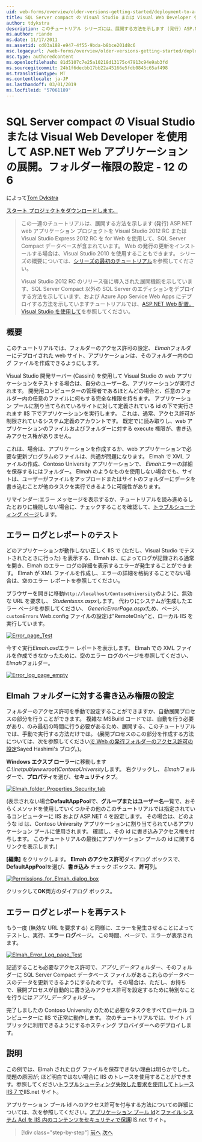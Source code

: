 ```yaml
---
uid: web-forms/overview/older-versions-getting-started/deployment-to-a-hosting-provider/deployment-to-a-hosting-provider-setting-folder-permissions-6-of-12
title: SQL Server compact の Visual Studio または Visual Web Developer を使用して ASP.NET Web アプリケーションの展開。12 の 6 - フォルダーのアクセス許可の設定 |Microsoft Docs
author: tdykstra
description: このチュートリアル シリーズには、展開する方法を示します (発行) ASP.NET web アプリケーション プロジェクトを Visual Stu を使用して、SQL Server Compact データベースが含まれています.
ms.author: riande
ms.date: 11/17/2011
ms.assetid: cd03a188-e947-4f55-9bda-b8bce201d8c6
msc.legacyurl: /web-forms/overview/older-versions-getting-started/deployment-to-a-hosting-provider/deployment-to-a-hosting-provider-setting-folder-permissions-6-of-12
msc.type: authoredcontent
ms.openlocfilehash: 81d5107c7e25a10218d13175c47913c94e9ab3fd
ms.sourcegitcommit: 24b1f6decbb17bb22a45166e5fdb0845c65af498
ms.translationtype: MT
ms.contentlocale: ja-JP
ms.lasthandoff: 03/01/2019
ms.locfileid: "57061189"
---
```

<a name="deploying-an-aspnet-web-application-with-sql-server-compact-using-visual-studio-or-visual-web-developer-setting-folder-permissions---6-of-12"></a>SQL Server compact の Visual Studio または Visual Web Developer を使用して ASP.NET Web アプリケーションの展開。フォルダー権限の設定 - 12 の 6
====================
によって[Tom Dykstra](https://github.com/tdykstra)

[スタート プロジェクトをダウンロードします。](http://code.msdn.microsoft.com/Deploying-an-ASPNET-Web-4e31366b)

> この一連のチュートリアルは、展開する方法を示します (発行) ASP.NET web アプリケーション プロジェクトを Visual Studio 2012 RC または Visual Studio Express 2012 RC を for Web を使用して、SQL Server Compact データベースが含まれています。 Web の発行の更新をインストールする場合は、Visual Studio 2010 を使用することもできます。 シリーズの概要については、[シリーズの最初のチュートリアル](deployment-to-a-hosting-provider-introduction-1-of-12.md)を参照してください。
> 
> Visual Studio 2012 RC のリリース後に導入された展開機能を示しています、SQL Server Compact 以外の SQL Server のエディションをデプロイする方法を示しています、および Azure App Service Web Apps にデプロイする方法を示していますチュートリアルでは、[ASP.NET Web 配置。Visual Studio を使用して](../../deployment/visual-studio-web-deployment/introduction.md)を参照してください。


## <a name="overview"></a>概要

このチュートリアルでは、フォルダーのアクセス許可の設定、 *Elmah*フォルダーにデプロイされた web サイト、アプリケーションは、そのフォルダー内のログ ファイルを作成できるようにします。

Visual Studio 開発サーバー (Cassini) を使用して Visual Studio の web アプリケーションをテストする場合は、自分のユーザー名、アプリケーションが実行されます。 開発用コンピューターの管理者であるほとんどの場合と、任意のフォルダー内の任意のファイルに何もする完全な権限を持ちます。 アプリケーション プールに割り当てられているサイトに対して定義されている id の下で実行されます IIS 下でアプリケーションを実行します。 これは、通常、アクセス許可が制限されているシステム定義のアカウントです。 既定でに読み取りし、web アプリケーションのファイルおよびフォルダーに対する execute 権限が、書き込みアクセス権がありません。

これは、場合は、アプリケーションを作成するか、web アプリケーションで必要な更新プログラムのファイルは、共通が問題になります。 Elmah で XML ファイルの作成、Contoso University アプリケーションで、 *Elmah*エラーの詳細を保存するにはフォルダー。 Elmah のようなものを使用しない場合でも、サイトは、ユーザーがファイルをアップロードまたはサイトのフォルダーにデータを書き込むことが他のタスクを実行できるように可能性があります。

リマインダー:エラー メッセージを表示するか、チュートリアルを読み進めるしたとおりに機能しない場合に、チェックすることを確認して、[トラブルシューティング ページ](deployment-to-a-hosting-provider-creating-and-installing-deployment-packages-12-of-12.md)します。

## <a name="testing-error-logging-and-reporting"></a>エラー ログとレポートのテスト

どのアプリケーションが動作しない正しく IIS で (ただし、Visual Studio でテストされたときに行った) を表示する、Elmah は、によってログが記録される通常を開き、Elmah のエラー ログの詳細を表示するエラーが発生することができます。 Elmah が XML ファイルを作成し、エラーの詳細を格納することでない場合は、空のエラー レポートを参照してください。

ブラウザーを開きに移動`http://localhost/ContosoUniversity`のように、無効な URL を要求し、 *Studentsxxx.aspx*します。 代わりにシステムが生成したエラー ページを参照してください、 *GenericErrorPage.aspx*ため、ページ、 `customErrors` Web.config ファイルの設定は"RemoteOnly"と、ローカル IIS を実行しています。

[![Error_page_Test](deployment-to-a-hosting-provider-setting-folder-permissions-6-of-12/_static/image2.png)](deployment-to-a-hosting-provider-setting-folder-permissions-6-of-12/_static/image1.png)

今すぐ実行*Elmah.axd*エラー レポートを表示します。 Elmah での XML ファイルを作成できなかったために、空のエラー ログのページを参照してください、 *Elmah*フォルダー。

[![Error_log_page_empty](deployment-to-a-hosting-provider-setting-folder-permissions-6-of-12/_static/image4.png)](deployment-to-a-hosting-provider-setting-folder-permissions-6-of-12/_static/image3.png)

## <a name="setting-write-permission-on-the-elmah-folder"></a>Elmah フォルダーに対する書き込み権限の設定

フォルダーのアクセス許可を手動で設定することができますか、自動展開プロセスの部分を行うことができます。 複雑な MSBuild コードでは、自動を行う必要があり、のみ最初の時間に行う必要があるため、展開する、このチュートリアルでは、手動で実行する方法だけでは。 (展開プロセスのこの部分を作成する方法については、次を参照してください[で Web の発行フォルダーのアクセス許可の設定](http://sedodream.com/2011/11/08/SettingFolderPermissionsOnWebPublish.aspx)Sayed Hashimi's ブログ。)。

**Windows エクスプ ローラー**に移動します*C:\inetpub\wwwroot\ContosoUniversity*します。 右クリックし、 *Elmah*フォルダーで、**プロパティ**を選び、**セキュリティ**タブ。

[![Elmah_folder_Properties_Security_tab](deployment-to-a-hosting-provider-setting-folder-permissions-6-of-12/_static/image6.png)](deployment-to-a-hosting-provider-setting-folder-permissions-6-of-12/_static/image5.png)

(表示されない場合**DefaultAppPool**で、**グループまたはユーザー名**一覧で、おそらくメソッドを使用していくつかその他のこのチュートリアルでは指定されているコンピューターに IIS および ASP.NET 4 を設定します。 その場合は、どのような id は、Contoso University アプリケーションに割り当てられているアプリケーション プールに使用されます。 確認し、その id に書き込みアクセス権を付与します。 このチュートリアルの最後にアプリケーション プールの id に関するリンクを表示します。)

**[編集]** をクリックします。 **Elmah のアクセス許可**ダイアログ ボックスで、 **DefaultAppPool**を選び、**書き込み** チェック ボックス、**許可**列。

[![Permissions_for_Elmah_dialog_box](deployment-to-a-hosting-provider-setting-folder-permissions-6-of-12/_static/image8.png)](deployment-to-a-hosting-provider-setting-folder-permissions-6-of-12/_static/image7.png)

クリックして**OK**両方のダイアログ ボックス。

## <a name="retesting-error-logging-and-reporting"></a>エラー ログとレポートを再テスト

もう一度 (無効な URL を要求する) と同様に、エラーを発生させることによってテストし、実行、**エラー ログ**ページ。 この時間、ページで、エラーが表示されます。

[![Elmah_Error_Log_page_Test](deployment-to-a-hosting-provider-setting-folder-permissions-6-of-12/_static/image10.png)](deployment-to-a-hosting-provider-setting-folder-permissions-6-of-12/_static/image9.png)

記述することも必要なアクセス許可で、*アプリ\_データ*フォルダー、そのフォルダーに SQL Server Compact データベース ファイルがあるこれらのデータベースのデータを更新できるようにするためです。 その場合は、ただし、お持ちで、展開プロセスが自動的に書き込みアクセス許可を設定するために特別なことを行うには*アプリ\_データ*フォルダー。

完了しましたの Contoso University のために必要なタスクをすべてローカル コンピューターに IIS で正常に動作します。 次のチュートリアルでは、サイト パブリックに利用できるようにするホスティング プロバイダーへのデプロイします。

## <a name="more-information"></a>説明

この例では、Elmah されたログ ファイルを保存できない理由は明らかでした。 問題の原因が; ほど明白ではない場合に IIS のトレースを使用することができます。参照してください[トラブルシューティング失敗した要求を使用してトレース IIS 7 で](https://www.iis.net/learn/troubleshoot/using-failed-request-tracing/troubleshooting-failed-requests-using-tracing-in-iis)IIS.net サイト。

アプリケーション プール id へのアクセス許可を付与する方法についての詳細については、次を参照してください。[アプリケーション プール Id](https://www.iis.net/learn/manage/configuring-security/application-pool-identities)と[ファイル システム Acl を IIS 内のコンテンツをセキュリティで保護](https://www.iis.net/learn/get-started/planning-for-security/secure-content-in-iis-through-file-system-acls)IIS.net サイト。

> [!div class="step-by-step"]
> [前へ](deployment-to-a-hosting-provider-deploying-to-iis-as-a-test-environment-5-of-12.md)
> [次へ](deployment-to-a-hosting-provider-deploying-to-the-production-environment-7-of-12.md)

